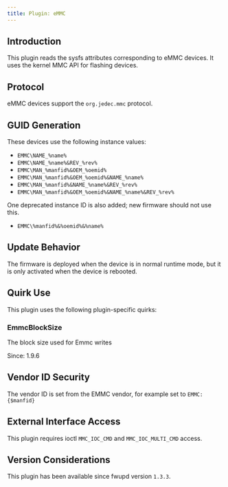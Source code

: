 ```yaml
---
title: Plugin: eMMC
---
```


## Introduction

This plugin reads the sysfs attributes corresponding to eMMC devices.
It uses the kernel MMC API for flashing devices.

## Protocol

eMMC devices support the `org.jedec.mmc` protocol.

## GUID Generation

These devices use the following instance values:

* `EMMC\NAME_%name%`
* `EMMC\NAME_%name%&REV_%rev%`
* `EMMC\MAN_%manfid%&OEM_%oemid%`
* `EMMC\MAN_%manfid%&OEM_%oemid%&NAME_%name%`
* `EMMC\MAN_%manfid%&NAME_%name%&REV_%rev%`
* `EMMC\MAN_%manfid%&OEM_%oemid%&NAME_%name%&REV_%rev%`

One deprecated instance ID is also added; new firmware should not use this.

* `EMMC\%manfid%&%oemid%&%name%`

## Update Behavior

The firmware is deployed when the device is in normal runtime mode, but it is
only activated when the device is rebooted.

## Quirk Use

This plugin uses the following plugin-specific quirks:

### EmmcBlockSize

The block size used for Emmc  writes

Since: 1.9.6

## Vendor ID Security

The vendor ID is set from the EMMC vendor, for example set to `EMMC:{$manfid}`

## External Interface Access

This plugin requires ioctl `MMC_IOC_CMD` and `MMC_IOC_MULTI_CMD` access.

## Version Considerations

This plugin has been available since fwupd version `1.3.3`.
